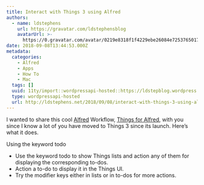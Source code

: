 ```yaml
---
title: Interact with Things 3 using Alfred
authors:
  - name: ldstephens
    url: https://gravatar.com/ldstephensblog
    avatarUrl: >-
      https://0.gravatar.com/avatar/0219e8318f1f4229ebe26084e7253765017f43ca0c631be37dc6d0b8ad6e40a4?s=96&d=identicon&r=G
date: 2018-09-08T13:44:53.000Z
metadata:
  categories:
    - Alfred
    - Apps
    - How To
    - Mac
  tags: []
  uuid: 11ty/import::wordpressapi-hosted::https://ldstepblog.wordpress.com/?p=1530
  type: wordpressapi-hosted
  url: http://ldstephens.net/2018/09/08/interact-with-things-3-using-alfred/
---
```

I wanted to share this cool [Alfred](https://www.alfredapp.com/) Workflow, [Things for Alfred](https://www.alfredforum.com/topic/10769-things-for-alfred-%E2%80%93-interact-with-things-3-using-alfred/?page=2), with you since I know a lot of you have moved to Things 3 since its launch. Here’s what it does.

Using the keyword todo

-   Use the keyword todo to show Things lists and action any of them for displaying the corresponding to-dos.
-   Action a to-do to display it in the Things UI.
-   Try the modifier keys either in lists or in to-dos for more actions.